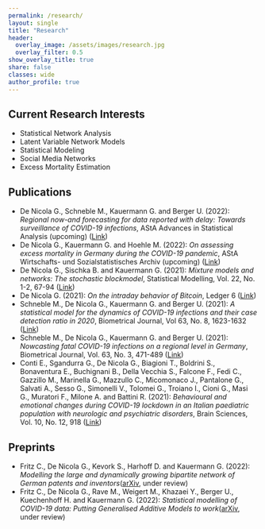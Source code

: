 ```yaml
---
permalink: /research/
layout: single
title: "Research"
header:
  overlay_image: /assets/images/research.jpg
  overlay_filter: 0.5
show_overlay_title: true
share: false
classes: wide
author_profile: true  
---
```


Current Research Interests
---------------

+ Statistical Network Analysis
+ Latent Variable Network Models
+ Statistical Modeling
+ Social Media Networks
+ Excess Mortality Estimation

Publications
---------------
+ De Nicola G., Schneble M., Kauermann G. and Berger U. (2022): *Regional now-and forecasting for data reported with delay: Towards surveillance of COVID-19 infections*, AStA Advances in Statistical Analysis (upcoming) ([Link](https://link.springer.com/article/10.1007/s10182-021-00433-5))
+ De Nicola G., Kauermann G. and Hoehle M. (2022): *On assessing excess mortality in Germany during the COVID-19 pandemic*, AStA Wirtschafts- und Sozialstatistisches Archiv (upcoming) ([Link](https://link.springer.com/article/10.1007/s11943-021-00297-w))
+ De Nicola G., Sischka B. and Kauermann G. (2021): *Mixture models and networks: The stochastic blockmodel*, Statistical Modelling, Vol. 22, No. 1-2, 67-94 ([Link](https://journals.sagepub.com/doi/pdf/10.1177/1471082X211033169))
+ De Nicola G. (2021): *On the intraday behavior of Bitcoin*, Ledger 6 ([Link](http://ledgerjournal.org/ojs/ledger/article/view/213))
+  Schneble M., De Nicola G., Kauermann G. and Berger U. (2021): *A statistical model for the dynamics of COVID-19 infections and their case detection ratio in 2020*, Biometrical Journal, Vol 63, No. 8, 1623-1632 ([Link](https://onlinelibrary.wiley.com/doi/pdf/10.1002/bimj.202100125))
+ Schneble M., De Nicola G., Kauermann G. and Berger U. (2021): *Nowcasting fatal COVID-19 infections on a regional level in Germany*, Biometrical Journal, Vol. 63, No. 3, 471-489  ([Link](https://onlinelibrary.wiley.com/doi/pdfdirect/10.1002/bimj.202000143))
+ Conti E., Sgandurra G., De Nicola G., Biagioni T., Boldrini S., Bonaventura E., Buchignani B., Della Vecchia S., Falcone F., Fedi C., Gazzillo M., Marinella G., Mazzullo C., Micomonaco J., Pantalone G., Salvati A., Sesso G., Simonelli V., Tolomei G., Troiano I., Cioni G., Masi G., Muratori F., Milone A. and Battini R.  (2021): *Behavioural and emotional changes during COVID-19 lockdown in an Italian paediatric population with neurologic and psychiatric disorders*, Brain Sciences, Vol. 10, No. 12, 918 ([Link](https://www.mdpi.com/2076-3425/10/12/918/htm))


Preprints
---------------
+ Fritz C., De Nicola G., Kevork S., Harhoff D. and Kauermann G. (2022): *Modelling the large and dynamically growing bipartite network of German patents and inventors*([arXiv](https://arxiv.org/pdf/2201.09744.pdf), under review)
+ Fritz C., De Nicola G., Rave M., Weigert M., Khazaei Y., Berger U., Kuechenhoff H. and Kauermann G. (2022): *Statistical modelling of COVID-19 data: Putting Generalised Additive Models to work*([arXiv](https://arxiv.org/pdf/2201.02182.pdf), under review)


